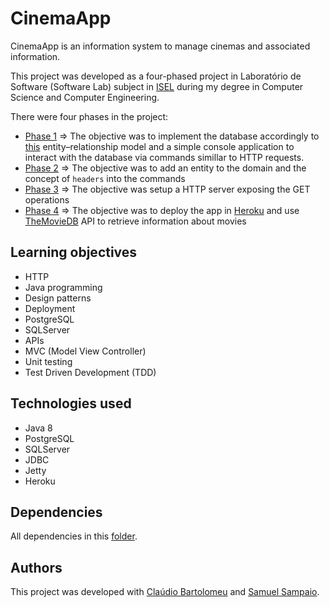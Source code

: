 # CinemaApp

CinemaApp is an information system to manage cinemas and associated information.

This project was developed as a four-phased project in Laboratório de Software (Software Lab) subject in [ISEL](https://www.isel.pt) during my degree in Computer Science and Computer Engineering.

There were four phases in the project:

* [Phase 1](/wiki/Phase-1.md) => The objective was to implement the database accordingly to [this](/wiki/img/Modelo_EA.jpg) entity–relationship model and a simple console application to interact with the database via commands simillar to HTTP requests.
* [Phase 2](/wiki/Phase-2.md) => The objective was to add an entity to the domain and the concept of `headers` into the commands
* [Phase 3](/wiki/Phase-3.md) => The objective was setup a HTTP server exposing the GET operations
* [Phase 4](/wiki/Phase-4.md) => The objective was to deploy the app in [Heroku](https://www.heroku.com/) and use [TheMovieDB](https://www.themoviedb.org/documentation/api) API to retrieve information about movies

## Learning objectives

* HTTP
* Java programming
* Design patterns
* Deployment
* PostgreSQL
* SQLServer
* APIs
* MVC (Model View Controller)
* Unit testing
* Test Driven Development (TDD)

## Technologies used

* Java 8
* PostgreSQL
* SQLServer
* JDBC
* Jetty
* Heroku

## Dependencies

All dependencies in this [folder](/vendor).

## Authors

This project was developed with [Claúdio Bartolomeu](https://github.com/cbartolomeu) and [Samuel Sampaio](https://github.com/SamuelSampaio98).
